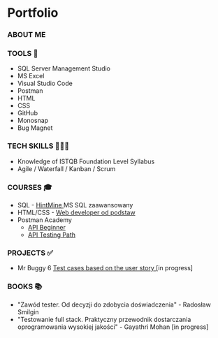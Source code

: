 # Portfolio

### ABOUT ME

### TOOLS 🔧

- SQL Server Management Studio
- MS Excel
- Visual Studio Code
- Postman
- HTML
- CSS
- GitHub
- Monosnap
- Bug Magnet

### TECH SKILLS 👩🏻‍💻

- Knowledge of ISTQB Foundation Level Syllabus
- Agile / Waterfall / Kanban / Scrum

### COURSES 🎓

- SQL - <a href = "https://www.hintmine.com/" > HintMine </a> MS SQL zaawansowany
- HTML/CSS - <a href="https://www.udemy.com/course/kurs-web-developer-od-podstaw-w-15-dni/"> Web developer od podstaw </a>
- Postman Academy
  - <a href="https://academy.postman.com/path/api-beginner"> API Beginner </a>
  - <a href="https://academy.postman.com/path/api-testing-path"> API Testing Path </a>

### PROJECTS ✅

- Mr Buggy 6 <a href="https://docs.google.com/spreadsheets/d/1HNxHcSAlde2WbeBaQploqZ6pKmNt4RCOiCUOzrxsPDU/edit?gid=0#gid=0" target="_blank"> Test cases based on the user story </a> [in progress]

### BOOKS 📚

- "Zawód tester. Od decyzji do zdobycia doświadczenia" - Radosław Smilgin
- "Testowanie full stack. Praktyczny przewodnik dostarczania oprogramowania wysokiej jakości" - Gayathri Mohan [in progress]
